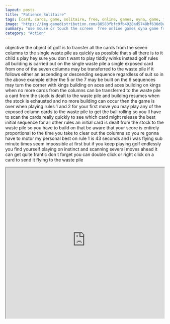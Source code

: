 ```yaml
---
layout: posts
title: "Patience Solitaire"
tags: [card, cards, game, solitaire, free, online, games, oyna, game, free, games, play, play, games]
image: "https://img.gamedistribution.com/88583fbfc9fb4928ad5748bf630d0a34.jpg"
summary: "use mouse or touch the screen  free online games oyna game free games play play games"
category: "Action"
---
```


objective the object of golf is to transfer all the cards from the seven columns to the single waste pile as quickly as possible that s all there is to it child s play hey sure you don t want to play tiddly winks instead golf rules all building is carried out on the single waste pile a single exposed card from one of the seven columns may be transferred to the waste pile if it follows either an ascending or descending sequence regardless of suit so in the above example either the 5 or the 7 may be built on the 6 sequences may turn the corner with kings building on aces and aces building on kings when no more cards from the columns can be transferred to the waste pile a card from the stock is dealt to the waste pile and building resumes when the stock is exhausted and no more building can occur then the game is over when playing rules 1 and 2 for your first move you may play any of the exposed column cards to the waste pile to get the ball rolling so you ll have to scan the cards really quickly to see which card might release the best initial sequence for all other rules an initial card is dealt from the stock to the waste pile so you have to build on that be aware that your score is entirely proportional to the time you take to clear out the columns so you re gonna have to motor my personal best on rule 1 is 43 seconds and i was flying sub minute times seem impossible at first but if you keep playing golf endlessly you find yourself playing on instinct and scanning several moves ahead it can get quite frantic don t forget you can double click or right click on a card to send it flying to the waste pile

<iframe width="100%" height="480px;" src="https://html5.gamedistribution.com/88583fbfc9fb4928ad5748bf630d0a34/"></iframe>